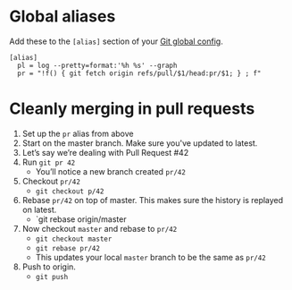 # Global aliases

Add these to the `[alias]` section of your [Git global config].

[Git global config]: https://git-scm.com/book/tr/v2/Customizing-Git-Git-Configuration

```
[alias]
  pl = log --pretty=format:'%h %s' --graph
  pr = "!f() { git fetch origin refs/pull/$1/head:pr/$1; } ; f"
```

# Cleanly merging in pull requests

1. Set up the `pr` alias from above
1. Start on the master branch. Make sure you've updated to latest.
1. Let’s say we’re dealing with Pull Request #42
1. Run `git pr 42`
    * You’ll notice a new branch created `pr/42`
1. Checkout `pr/42`
    * `git checkout p/42`
1. Rebase `pr/42` on top of master. This makes sure the history is replayed on latest.
    * `git rebase origin/master
1. Now checkout `master` and rebase to `pr/42`
    * `git checkout master`
    * `git rebase pr/42`
    * This updates your local `master` branch to be the same as `pr/42`
1. Push to origin.
    * `git push`